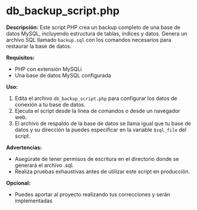 # db_backup_script.php

**Descripción:**
Este script PHP crea un backup completo de una base de datos MySQL, incluyendo estructura de tablas, índices y datos. Genera un archivo SQL llamado `backup.sql` con los comandos necesarios para restaurar la base de datos.

**Requisitos:**
* PHP con extensión MySQLi
* Una base de datos MySQL configurada

**Uso:**
1. Edita el archivo `db_backup_script.php` para configurar los datos de conexión a tu base de datos.
2. Ejecuta el script desde la línea de comandos o desde un navegador web.
3. El archivo de respaldo de la base de datos se llama igual que tu base de datos y su dirección la puedes especificar en la variable `$sql_file` del script.

**Advertencias:**
* Asegúrate de tener permisos de escritura en el directorio donde se generará el archivo .sql.
* Realiza pruebas exhaustivas antes de utilizar este script en producción.

**Opcional:**
* Puedes aportar al proyecto realizando tus correcciones y serán implementadas

